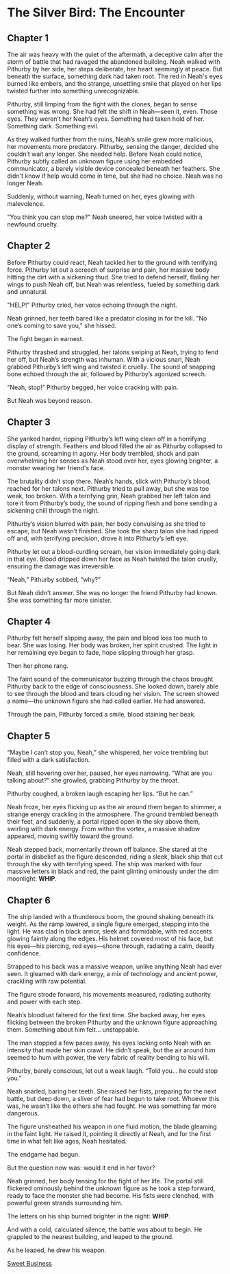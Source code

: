 # The Silver Bird: The Encounter

## Chapter 1

The air was heavy with the quiet of the aftermath, a deceptive calm after the storm of battle that had ravaged the abandoned building. Neah walked with Pithurby by her side, her steps deliberate, her heart seemingly at peace. But beneath the surface, something dark had taken root. The red in Neah's eyes burned like embers, and the strange, unsettling smile that played on her lips twisted further into something unrecognizable.

Pithurby, still limping from the fight with the clones, began to sense something was wrong. She had felt the shift in Neah—seen it, even. Those eyes. They weren’t her Neah’s eyes. Something had taken hold of her. Something dark. Something evil.

As they walked further from the ruins, Neah’s smile grew more malicious, her movements more predatory. Pithurby, sensing the danger, decided she couldn’t wait any longer. She needed help. Before Neah could notice, Pithurby subtly called an unknown figure using her embedded communicator, a barely visible device concealed beneath her feathers. She didn't know if help would come in time, but she had no choice. Neah was no longer Neah.

Suddenly, without warning, Neah turned on her, eyes glowing with malevolence.

"You think you can stop me?" Neah sneered, her voice twisted with a newfound cruelty.

## Chapter 2

Before Pithurby could react, Neah tackled her to the ground with terrifying force. Pithurby let out a screech of surprise and pain, her massive body hitting the dirt with a sickening thud. She tried to defend herself, flailing her wings to push Neah off, but Neah was relentless, fueled by something dark and unnatural.

"HELP!" Pithurby cried, her voice echoing through the night.

Neah grinned, her teeth bared like a predator closing in for the kill. "No one’s coming to save you," she hissed.

The fight began in earnest.

Pithurby thrashed and struggled, her talons swiping at Neah, trying to fend her off, but Neah’s strength was inhuman. With a vicious snarl, Neah grabbed Pithurby’s left wing and twisted it cruelly. The sound of snapping bone echoed through the air, followed by Pithurby’s agonized screech.

“Neah, stop!” Pithurby begged, her voice cracking with pain. 

But Neah was beyond reason. 

## Chapter 3

She yanked harder, ripping Pithurby’s left wing clean off in a horrifying display of strength. Feathers and blood filled the air as Pithurby collapsed to the ground, screaming in agony. Her body trembled, shock and pain overwhelming her senses as Neah stood over her, eyes glowing brighter, a monster wearing her friend's face.

The brutality didn’t stop there. Neah’s hands, slick with Pithurby’s blood, reached for her talons next. Pithurby tried to pull away, but she was too weak, too broken. With a terrifying grin, Neah grabbed her left talon and tore it from Pithurby’s body, the sound of ripping flesh and bone sending a sickening chill through the night.

Pithurby’s vision blurred with pain, her body convulsing as she tried to escape, but Neah wasn’t finished. She took the sharp talon she had ripped off and, with terrifying precision, drove it into Pithurby’s left eye.

Pithurby let out a blood-curdling scream, her vision immediately going dark in that eye. Blood dripped down her face as Neah twisted the talon cruelly, ensuring the damage was irreversible. 

“Neah,” Pithurby sobbed, “why?”

But Neah didn’t answer. She was no longer the friend Pithurby had known. She was something far more sinister.

## Chapter 4

Pithurby felt herself slipping away, the pain and blood loss too much to bear. She was losing. Her body was broken, her spirit crushed. The light in her remaining eye began to fade, hope slipping through her grasp.

Then her phone rang.

The faint sound of the communicator buzzing through the chaos brought Pithurby back to the edge of consciousness. She looked down, barely able to see through the blood and tears clouding her vision. The screen showed a name—the unknown figure she had called earlier. He had answered.

Through the pain, Pithurby forced a smile, blood staining her beak. 

## Chapter 5

“Maybe I can’t stop you, Neah,” she whispered, her voice trembling but filled with a dark satisfaction.

Neah, still hovering over her, paused, her eyes narrowing. “What are you talking about?” she growled, grabbing Pithurby by the throat.

Pithurby coughed, a broken laugh escaping her lips. “But he can.”

Neah froze, her eyes flicking up as the air around them began to shimmer, a strange energy crackling in the atmosphere. The ground trembled beneath their feet, and suddenly, a portal ripped open in the sky above them, swirling with dark energy. From within the vortex, a massive shadow appeared, moving swiftly toward the ground.

Neah stepped back, momentarily thrown off balance. She stared at the portal in disbelief as the figure descended, riding a sleek, black ship that cut through the sky with terrifying speed. The ship was marked with four massive letters in black and red, the paint glinting ominously under the dim moonlight: **WHIP**.

## Chapter 6

The ship landed with a thunderous boom, the ground shaking beneath its weight. As the ramp lowered, a single figure emerged, stepping into the light. He was clad in black armor, sleek and formidable, with red accents glowing faintly along the edges. His helmet covered most of his face, but his eyes—his piercing, red eyes—shone through, radiating a calm, deadly confidence.

Strapped to his back was a massive weapon, unlike anything Neah had ever seen. It gleamed with dark energy, a mix of technology and ancient power, crackling with raw potential. 

The figure strode forward, his movements measured, radiating authority and power with each step.

Neah’s bloodlust faltered for the first time. She backed away, her eyes flicking between the broken Pithurby and the unknown figure approaching them. Something about him felt... unstoppable.

The man stopped a few paces away, his eyes locking onto Neah with an intensity that made her skin crawl. He didn’t speak, but the air around him seemed to hum with power, the very fabric of reality bending to his will.

Pithurby, barely conscious, let out a weak laugh. “Told you… he could stop you.”

Neah snarled, baring her teeth. She raised her fists, preparing for the next battle, but deep down, a sliver of fear had begun to take root. Whoever this was, he wasn’t like the others she had fought. He was something far more dangerous.

The figure unsheathed his weapon in one fluid motion, the blade gleaming in the faint light. He raised it, pointing it directly at Neah, and for the first time in what felt like ages, Neah hesitated.

The endgame had begun.

But the question now was: would it end in her favor?

Neah grinned, her body tensing for the fight of her life. The portal still flickered ominously behind the unknown figure as he took a step forward, ready to face the monster she had become. His fists were clenched, with powerful green strands surrounding him.

The letters on his ship burned brighter in the night: **WHIP**. 

And with a cold, calculated silence, the battle was about to begin. He grappled to the nearest building, and leaped to the ground.

As he leaped, he drew his weapon.

[Sweet Business](https://th.bing.com/th/id/OIP.GAQp0qSkq1OIDFZ7Cvu6VAHaCw?rs=1&pid=ImgDetMain)

